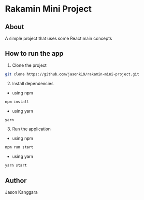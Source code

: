 # Rakamin Mini Project

## About

A simple project that uses some React main concepts

## How to run the app

1. Clone the project

```bash
git clone https://github.com/jasonk19/rakamin-mini-project.git
```

2. Install dependencies

- using npm

```bash
npm install
```

- using yarn

```bash
yarn
```

3. Run the application

- using npm

```bash
npm run start
```

- using yarn

```bash
yarn start
```

## Author

Jason Kanggara
